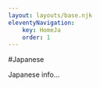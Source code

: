 ```yaml
---
layout: layouts/base.njk
eleventyNavigation:
    key: HomeJa
    order: 1
---
```


#Japanese

Japanese info...
